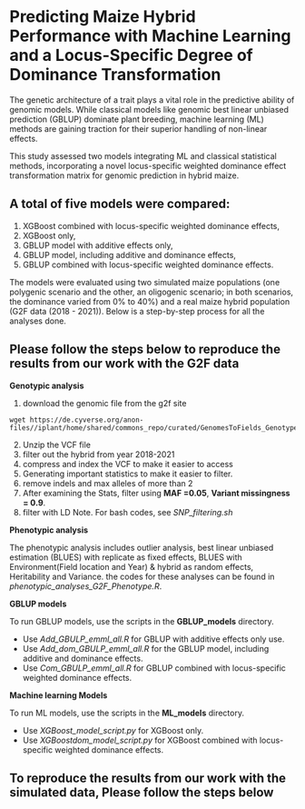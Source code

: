 # Predicting Maize Hybrid Performance with Machine Learning and a Locus-Specific Degree of Dominance Transformation

The genetic architecture of a trait plays a vital role in the predictive ability of genomic models. While classical models like genomic best linear unbiased prediction (GBLUP) dominate plant breeding, machine learning (ML) methods are gaining traction for their superior handling of non-linear effects.

This study assessed two models integrating ML and classical statistical methods, incorporating a novel locus-specific weighted dominance effect transformation matrix for genomic prediction in hybrid maize.

## A total of five models were compared: 
1. XGBoost combined with locus-specific weighted dominance effects, 
2. XGBoost only, 
3. GBLUP model with additive effects only, 
4. GBLUP model, including additive and dominance effects, 
5. GBLUP combined with locus-specific weighted dominance effects.

The models were evaluated using two simulated maize populations (one polygenic scenario and the other, an oligogenic scenario; in both scenarios, the dominance varied from 0% to 40%) and a real maize hybrid population (G2F data (2018 - 2021)). Below is a step-by-step process for all the analyses done. 

## Please follow the steps below to reproduce the results from our work with the G2F data

**Genotypic analysis**
1. download the genomic file from the g2f site
``` shell
wget https://de.cyverse.org/anon-files//iplant/home/shared/commons_repo/curated/GenomesToFields_GenotypeByEnvironment_PredictionCompetition_2023/Training_data/5_Genotype_Data_All_Years.vcf.zip
```
2. Unzip the VCF file
3. filter out the hybrid from year 2018-2021
4. compress and index the VCF to make it easier to access
5. Generating important statistics to make it easier to filter.
6. remove indels and max alleles of more than 2
7. After examining the Stats, filter using **MAF =0.05**, **Variant missingness = 0.9**.
8. filter with LD
Note. For bash codes, see *SNP_filtering.sh*

**Phenotypic analysis**

The phenotypic analysis includes outlier analysis, best linear unbiased estimation (BLUES) with replicate as fixed effects, BLUES with Environment(Field location and Year) & hybrid as random effects, Heritability and Variance. the codes for these analyses can be found in *phenotypic_analyses_G2F_Phenotype.R*.

**GBLUP models**

To run GBLUP models, use the scripts in the **GBLUP_models** directory.  
- Use *Add_GBULP_emml_all.R* for GBLUP with additive effects only use.  
- Use *Add_dom_GBULP_emml_all.R* for the GBLUP model, including additive and dominance effects. 
- Use *Com_GBULP_emml_all.R* for GBLUP combined with locus-specific weighted dominance effects.

**Machine learning Models**

To run ML models, use the scripts in the **ML_models** directory.
- Use *XGBoost_model_script.py* for XGBoost only.
- Use *XGBoostdom_model_script.py* for XGBoost combined with locus-specific weighted dominance effects.

## To reproduce the results from our work with the simulated data, Please follow the steps below



